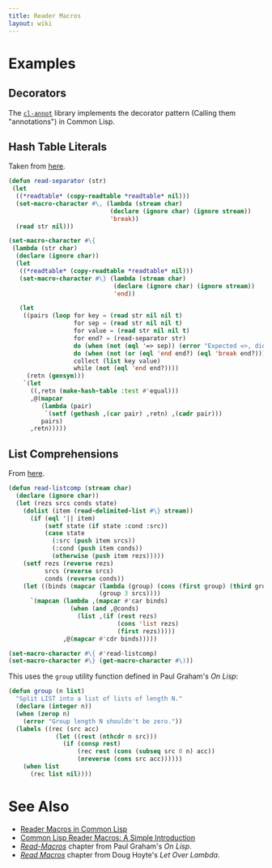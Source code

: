 ```yaml
---
title: Reader Macros
layout: wiki
---
```


# Examples

## Decorators

The [`cl-annot`](https://github.com/arielnetworks/cl-annot) library implements
the decorator pattern (Calling them "annotations") in Common Lisp.

## Hash Table Literals

Taken from [here](http://frank.kank.net/essays/hash.html).

~~~lisp
(defun read-separator (str)
 (let
  ((*readtable* (copy-readtable *readtable* nil)))
  (set-macro-character #\, (lambda (stream char)
                            (declare (ignore char) (ignore stream))
                            'break))
  (read str nil)))

(set-macro-character #\{
 (lambda (str char)
  (declare (ignore char))
  (let
   ((*readtable* (copy-readtable *readtable* nil)))
   (set-macro-character #\} (lambda (stream char)
                             (declare (ignore char) (ignore stream))
                             'end))

   (let
    ((pairs (loop for key = (read str nil nil t)
                  for sep = (read str nil nil t)
                  for value = (read str nil nil t)
                  for end? = (read-separator str)
                  do (when (not (eql '=> sep)) (error "Expected =>, did not get"))
                  do (when (not (or (eql 'end end?) (eql 'break end?))) (error "Expected , or }"))
                  collect (list key value)
                  while (not (eql 'end end?))))
     (retn (gensym)))
    `(let
      ((,retn (make-hash-table :test #'equal)))
      ,@(mapcar
         (lambda (pair)
          `(setf (gethash ,(car pair) ,retn) ,(cadr pair)))
         pairs)
      ,retn)))))
~~~

## List Comprehensions

From [here](http://lisp-univ-etc.blogspot.com/2013/01/real-list-comprehensions-in-lisp.html).

~~~lisp
(defun read-listcomp (stream char)
  (declare (ignore char))
  (let (rezs srcs conds state)
    (dolist (item (read-delimited-list #\} stream))
      (if (eql '|| item)
          (setf state (if state :cond :src))
          (case state
            (:src (push item srcs))
            (:cond (push item conds))
            (otherwise (push item rezs)))))
    (setf rezs (reverse rezs)
          srcs (reverse srcs)
          conds (reverse conds))
    (let ((binds (mapcar (lambda (group) (cons (first group) (third group)))
                         (group 3 srcs))))
      `(mapcan (lambda ,(mapcar #'car binds)
                 (when (and ,@conds)
                   (list ,(if (rest rezs)
                              (cons 'list rezs)
                              (first rezs)))))
               ,@(mapcar #'cdr binds)))))

(set-macro-character #\{ #'read-listcomp)
(set-macro-character #\} (get-macro-character #\)))
~~~

This uses the `group` utility function defined in Paul Graham's *On Lisp*:

~~~lisp
(defun group (n list)
  "Split LIST into a list of lists of length N."
  (declare (integer n))
  (when (zerop n)
    (error "Group length N shouldn't be zero."))
  (labels ((rec (src acc)
             (let ((rest (nthcdr n src)))
               (if (consp rest)
                   (rec rest (cons (subseq src 0 n) acc))
                   (nreverse (cons src acc))))))
    (when list
      (rec list nil))))
~~~

# See Also

- [Reader Macros in Common Lisp](https://gist.github.com/chaitanyagupta/9324402)
- [Common Lisp Reader Macros: A Simple Introduction](http://dorophone.blogspot.com/2008/03/common-lisp-reader-macros-simple.html)
- [*Read-Macros*](http://dunsmor.com/lisp/onlisp/onlisp_21.html) chapter from
  Paul Graham's *On Lisp*.
- [*Read Macros*](http://letoverlambda.com/index.cl/guest/chap4.html) chapter
  from Doug Hoyte's *Let Over Lambda*.
